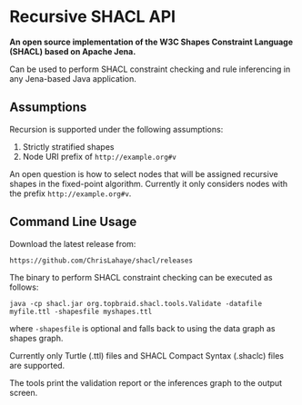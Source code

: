 # Recursive SHACL API

**An open source implementation of the W3C Shapes Constraint Language (SHACL) based on Apache Jena.**

Can be used to perform SHACL constraint checking and rule inferencing in any Jena-based Java application.

## Assumptions
Recursion is supported under the following assumptions:
1. Strictly stratified shapes
2. Node URI prefix of `http://example.org#v`

An open question is how to select nodes that will be assigned recursive shapes in the fixed-point algorithm. Currently it only considers nodes with the prefix `http://example.org#v`.

## Command Line Usage

Download the latest release from:

`https://github.com/ChrisLahaye/shacl/releases`

The binary to perform SHACL constraint checking can be executed as follows:

`java -cp shacl.jar org.topbraid.shacl.tools.Validate -datafile myfile.ttl -shapesfile myshapes.ttl`

where `-shapesfile` is optional and falls back to using the data graph as shapes graph.

Currently only Turtle (.ttl) files and SHACL Compact Syntax (.shaclc) files are supported.

The tools print the validation report or the inferences graph to the output screen.
